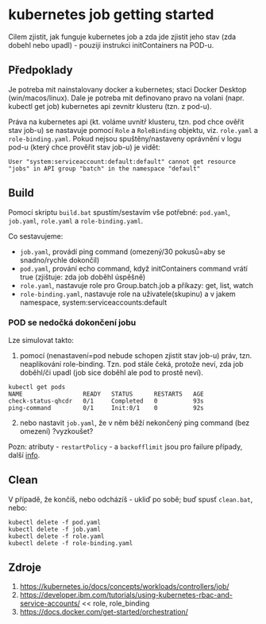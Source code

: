 # kubernetes job getting started
Cilem zjistit, jak funguje kubernetes job a zda jde zjistit jeho stav (zda dobehl nebo upadl) - pouziji instrukci initContainers na POD-u.

## Předpoklady
Je potreba mit nainstalovany docker a kubernetes; staci Docker Desktop (win/macos/linux). Dale je potreba mit definovano pravo na volani (napr. kubectl get job) kubernetes api zevnitr klusteru (tzn. z pod-u).

Práva na kubernetes api (kt. voláme uvnitř klusteru, tzn. pod chce ověřit stav job-u) se nastavuje pomocí ```Role``` a ```RoleBinding``` objektu, viz. ```role.yaml``` a ```role-binding.yaml```. Pokud nejsou spuštěny/nastaveny oprávnění v logu pod-u (který chce prověřit stav job-u) je vidět:

```
User "system:serviceaccount:default:default" cannot get resource "jobs" in API group "batch" in the namespace "default"
```

## Build
Pomocí skriptu ```build.bat``` spustím/sestavím vše potřebné:  ```pod.yaml```, ```job.yaml```, ```role.yaml``` a ```role-binding.yaml```.

Co sestavujeme:
- ```job.yaml```, provádí ping command (omezený/30 pokusů=aby se snadno/rychle dokončil)
- ```pod.yaml```, prování echo command, když initContainers command vrátí true (zjištuje: zda job doběhl úspěšně)
- ```role.yaml```, nastavuje role pro Group.batch.job a příkazy: get, list, watch
- ```role-binding.yaml```, nastavuje role na uživatele(skupinu) a v jakem namespace, system:serviceaccounts:default

### POD se nedočká dokončení jobu

Lze simulovat takto:
1. pomocí (nenastavení=pod nebude schopen zjistit stav job-u) práv, tzn. neaplikování role-binding. Tzn. pod stále čeká, protože neví, zda job doběhl/či upadl (job sice doběhl ale pod to prostě neví).
```
kubectl get pods
NAME                 READY   STATUS      RESTARTS   AGE
check-status-qhcdr   0/1     Completed   0          93s
ping-command         0/1     Init:0/1    0          92s
```
2. nebo nastavit ```job.yaml```, že v něm běží nekončený ping command (bez omezení) ?vyzkoušet?

Pozn: atributy 
	- ```restartPolicy``` 
	- a ```backofflimit``` 
jsou pro failure případy, další [info](https://kubernetes.io/docs/concepts/workloads/controllers/job/#handling-pod-and-container-failures).

## Clean
V případě, že končíš, nebo odcházíš - ukliď po sobě; buď spusť ```clean.bat```, nebo:
```
kubectl delete -f pod.yaml
kubectl delete -f job.yaml
kubectl delete -f role.yaml
kubectl delete -f role-binding.yaml
```

## Zdroje
1. https://kubernetes.io/docs/concepts/workloads/controllers/job/
3. https://developer.ibm.com/tutorials/using-kubernetes-rbac-and-service-accounts/ << role, role_binding
2. https://docs.docker.com/get-started/orchestration/